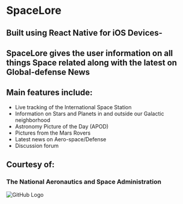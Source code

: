 # SpaceLore

## Built using React Native for iOS Devices-

## SpaceLore gives the user information on all things Space related along with the latest on Global-defense News

## Main features include:
- Live tracking of the International Space Station
- Information on Stars and Planets in and outside our Galactic neighborhood
- Astronomy Picture of the Day (APOD)
- Pictures from the Mars Rovers
- Latest news on Aero-space/Defense
- Discussion forum

## Courtesy of:
### The National Aeronautics and Space Administration

![GitHub Logo](http://seeklogo.com/images/N/NASA-logo-9411797223-seeklogo.com.gif)


